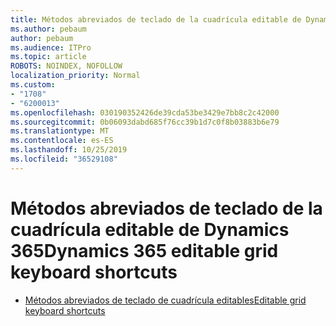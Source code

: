 ```yaml
---
title: Métodos abreviados de teclado de la cuadrícula editable de Dynamics 365
ms.author: pebaum
author: pebaum
ms.audience: ITPro
ms.topic: article
ROBOTS: NOINDEX, NOFOLLOW
localization_priority: Normal
ms.custom:
- "1708"
- "6200013"
ms.openlocfilehash: 030190352426de39cda53be3429e7bb8c2c42000
ms.sourcegitcommit: 0b06093dabd685f76cc39b1d7c0f8b03883b6e79
ms.translationtype: MT
ms.contentlocale: es-ES
ms.lasthandoff: 10/25/2019
ms.locfileid: "36529108"
---
```

# <a name="dynamics-365-editable-grid-keyboard-shortcuts"></a><span data-ttu-id="1fd2c-102">Métodos abreviados de teclado de la cuadrícula editable de Dynamics 365</span><span class="sxs-lookup"><span data-stu-id="1fd2c-102">Dynamics 365 editable grid keyboard shortcuts</span></span>

* [<span data-ttu-id="1fd2c-103">Métodos abreviados de teclado de cuadrícula editables</span><span class="sxs-lookup"><span data-stu-id="1fd2c-103">Editable grid keyboard shortcuts</span></span>](https://docs.microsoft.com/dynamics365/customer-engagement/basics/keyboard-shortcuts#editable-grids-views)
